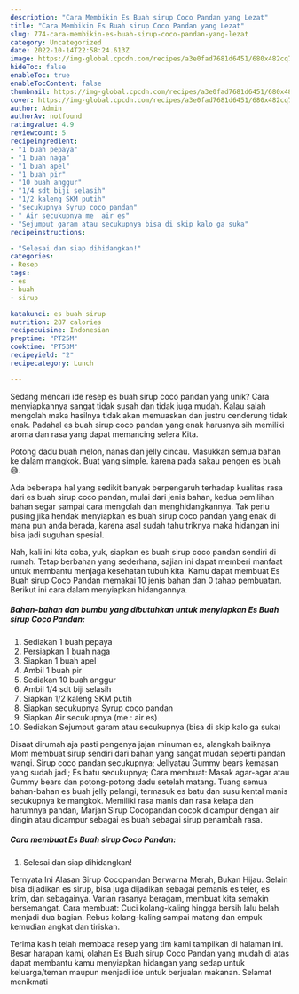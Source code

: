 ```yaml
---
description: "Cara Membikin Es Buah sirup Coco Pandan yang Lezat"
title: "Cara Membikin Es Buah sirup Coco Pandan yang Lezat"
slug: 774-cara-membikin-es-buah-sirup-coco-pandan-yang-lezat
category: Uncategorized
date: 2022-10-14T22:58:24.613Z
image: https://img-global.cpcdn.com/recipes/a3e0fad7681d6451/680x482cq70/es-buah-sirup-coco-pandan-foto-resep-utama.jpg
hideToc: false
enableToc: true
enableTocContent: false
thumbnail: https://img-global.cpcdn.com/recipes/a3e0fad7681d6451/680x482cq70/es-buah-sirup-coco-pandan-foto-resep-utama.jpg
cover: https://img-global.cpcdn.com/recipes/a3e0fad7681d6451/680x482cq70/es-buah-sirup-coco-pandan-foto-resep-utama.jpg
author: Admin
authorAv: notfound
ratingvalue: 4.9
reviewcount: 5
recipeingredient:
- "1 buah pepaya"
- "1 buah naga"
- "1 buah apel"
- "1 buah pir"
- "10 buah anggur"
- "1/4 sdt biji selasih"
- "1/2 kaleng SKM putih"
- "secukupnya Syrup coco pandan"
- " Air secukupnya me  air es"
- "Sejumput garam atau secukupnya bisa di skip kalo ga suka"
recipeinstructions:

- "Selesai dan siap dihidangkan!"
categories:
- Resep
tags:
- es
- buah
- sirup

katakunci: es buah sirup 
nutrition: 287 calories
recipecuisine: Indonesian
preptime: "PT25M"
cooktime: "PT53M"
recipeyield: "2"
recipecategory: Lunch

---
```





Sedang mencari ide resep es buah sirup coco pandan yang unik? Cara menyiapkannya sangat tidak susah dan tidak juga mudah. Kalau salah mengolah maka hasilnya tidak akan memuaskan dan justru cenderung tidak enak. Padahal es buah sirup coco pandan yang enak harusnya sih memiliki aroma dan rasa yang dapat memancing selera Kita.





Potong dadu buah melon, nanas dan jelly cincau. Masukkan semua bahan ke dalam mangkok. Buat yang simple. karena pada sakau pengen es buah 😅.

Ada beberapa hal yang sedikit banyak berpengaruh terhadap kualitas rasa dari es buah sirup coco pandan, mulai dari jenis bahan, kedua pemilihan bahan segar sampai cara mengolah dan menghidangkannya. Tak perlu pusing jika hendak menyiapkan es buah sirup coco pandan yang enak di mana pun anda berada, karena asal sudah tahu triknya maka hidangan ini bisa jadi suguhan spesial.






Nah, kali ini kita coba, yuk, siapkan es buah sirup coco pandan sendiri di rumah. Tetap berbahan yang sederhana, sajian ini dapat memberi manfaat untuk membantu menjaga kesehatan tubuh kita. Kamu dapat membuat Es Buah sirup Coco Pandan memakai 10 jenis bahan dan 0 tahap pembuatan. Berikut ini cara dalam menyiapkan hidangannya.

<!--inarticleads1-->

##### Bahan-bahan dan bumbu yang dibutuhkan untuk menyiapkan Es Buah sirup Coco Pandan:

1. Sediakan 1 buah pepaya
1. Persiapkan 1 buah naga
1. Siapkan 1 buah apel
1. Ambil 1 buah pir
1. Sediakan 10 buah anggur
1. Ambil 1/4 sdt biji selasih
1. Siapkan 1/2 kaleng SKM putih
1. Siapkan secukupnya Syrup coco pandan
1. Siapkan  Air secukupnya (me : air es)
1. Sediakan Sejumput garam atau secukupnya (bisa di skip kalo ga suka)


Disaat dirumah aja pasti pengenya jajan minuman es, alangkah baiknya Mom membuat sirup sendiri dari bahan yang sangat mudah seperti pandan wangi. Sirup coco pandan secukupnya; Jellyatau Gummy bears kemasan yang sudah jadi; Es batu secukupnya; Cara membuat: Masak agar-agar atau Gummy bears dan potong-potong dadu setelah matang. Tuang semua bahan-bahan es buah jelly pelangi, termasuk es batu dan susu kental manis secukupnya ke mangkok. Memiliki rasa manis dan rasa kelapa dan harumnya pandan, Marjan Sirup Cocopandan cocok dicampur dengan air dingin atau dicampur sebagai es buah sebagai sirup penambah rasa. 

<!--inarticleads2-->

##### Cara membuat Es Buah sirup Coco Pandan:


1. Selesai dan siap dihidangkan!

Ternyata Ini Alasan Sirup Cocopandan Berwarna Merah, Bukan Hijau. Selain bisa dijadikan es sirup, bisa juga dijadikan sebagai pemanis es teler, es krim, dan sebagainya. Varian rasanya beragam, membuat kita semakin bersemangat. Cara membuat: Cuci kolang-kaling hingga bersih lalu belah menjadi dua bagian. Rebus kolang-kaling sampai matang dan empuk kemudian angkat dan tiriskan. 

Terima kasih telah membaca resep yang tim kami tampilkan di halaman ini. Besar harapan kami, olahan Es Buah sirup Coco Pandan yang mudah di atas dapat membantu kamu menyiapkan hidangan yang sedap untuk keluarga/teman maupun menjadi ide untuk berjualan makanan. Selamat menikmati
